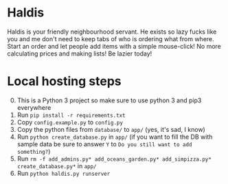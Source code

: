 Haldis
=======

Haldis is your friendly neighbourhood servant. He exists so lazy fucks like you and me don't need to keep tabs of who is ordering what from where.
Start an order and let people add items with a simple mouse-click!
No more calculating prices and making lists!
Be lazier today!

Local hosting steps
===================
0. This is a Python 3 project so make sure to use python 3 and pip3 everywhere
1. Run `pip install -r requirements.txt`
2. Copy `config.example.py` to `config.py`
3. Copy the python files from `database/` to `app/` (yes, it's sad, I know)
4. Run `python create_database.py` in `app/` (if you want to fill the DB with sample data be sure to answer `Y` to `Do you still want to add something?`)
5. Run `rm -f add_admins.py* add_oceans_garden.py* add_simpizza.py* create_database.py*` in `app/`
6. Run `python haldis.py runserver`
